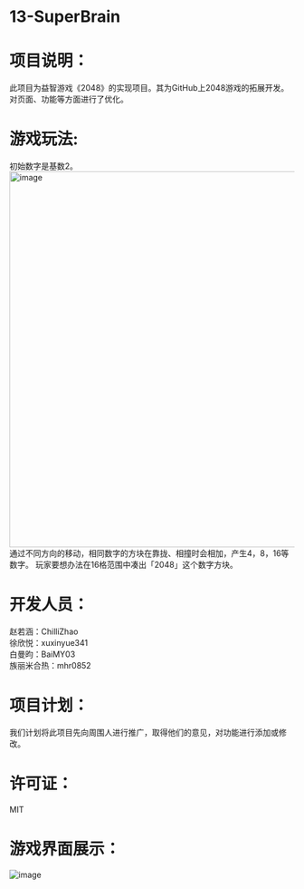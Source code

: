 # 13-SuperBrain
# 项目说明：
此项目为益智游戏《2048》的实现项目。其为GitHub上2048游戏的拓展开发。对页面、功能等方面进行了优化。
# 游戏玩法:
初始数字是基数2。<img width="663" alt="image" src="https://github.com/Bistu-OSSDT-2023/13-SuperBrain/assets/138183517/30174bba-fea5-433f-911f-b527fbd4faf2">  
通过不同方向的移动，相同数字的方块在靠拢、相撞时会相加，产生4，8，16等数字。
玩家要想办法在16格范围中凑出「2048」这个数字方块。  
# 开发人员：
赵若涵：ChilliZhao   
徐欣悦：xuxinyue341   
白曼昀：BaiMY03   
族丽米合热：mhr0852   
# 项目计划：
我们计划将此项目先向周围人进行推广，取得他们的意见，对功能进行添加或修改。
# 许可证：
MIT  
# 游戏界面展示：
![image](https://github.com/Bistu-OSSDT-2023/13-SuperBrain/assets/138182922/bdcae36d-bd97-45f5-8649-3277878e943d)
